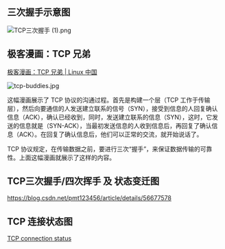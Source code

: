 
## 三次握手示意图

![TCP三次握手 (1).png](https://i.loli.net/2018/12/31/5c28fef7906f0.png)

## 极客漫画：TCP 兄弟

[极客漫画：TCP 兄弟 | Linux 中国](https://mp.weixin.qq.com/s/2YEaJAUqLylL0CqWXVpDcA)

![tcp-buddies.jpg](https://i.loli.net/2018/12/31/5c29072f58347.jpg)

这幅漫画展示了 TCP 协议的沟通过程。首先是构建一个层（TCP 工作于传输层），然后向要通信的人发送建立联系的信号（SYN），接受到信息的人回复确认信息（ACK），确认已经收到，同时，发送建立联系的信息（SYN），这时，它发送的信息就是（SYN-ACK），当最初发送信息的人收到信息后，再回复了确认信息（ACK）。在回复了确认信息后，他们可以正常的交流，就开始说话了。

TCP 协议规定，在传输数据之前，要进行三次“握手”，来保证数据传输的可靠性。上面这幅漫画就展示了这样的内容。


## TCP三次握手/四次挥手 及 状态变迁图

https://blog.csdn.net/pmt123456/article/details/56677578

## TCP 连接状态图

[TCP connection status](https://www.ibm.com/support/knowledgecenter/en/SSLTBW_2.1.0/com.ibm.zos.v2r1.halu101/constatus.htm)
